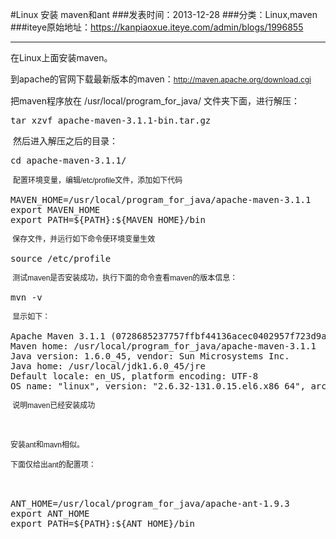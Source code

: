 #Linux 安装 maven和ant
###发表时间：2013-12-28
###分类：Linux,maven
###iteye原始地址：<a href="https://kanpiaoxue.iteye.com/admin/blogs/1996855" target="_blank">https://kanpiaoxue.iteye.com/admin/blogs/1996855</a>

---

<div class="iteye-blog-content-contain" style="font-size: 14px;"> 
 <p>在Linux上面安装maven。</p> 
 <p>到apache的官网下载最新版本的maven：<a style="font-size: 12px; line-height: 1.5;" href="http://maven.apache.org/download.cgi">http://maven.apache.org/download.cgi</a></p> 
 <p>把maven程序放在&nbsp;/usr/local/program_for_java/ 文件夹下面，进行解压：</p> 
 <pre name="code" class="java">tar xzvf apache-maven-3.1.1-bin.tar.gz </pre> 
 <p>&nbsp;然后进入解压之后的目录：</p> 
 <pre name="code" class="java">cd apache-maven-3.1.1/</pre> 
 <p>&nbsp;<span style="font-family: Arial; font-size: 12px; line-height: 1.5;">配置环境变量，编辑/etc/profile文件，添加如下代码</span></p> 
 <pre name="code" class="java">MAVEN_HOME=/usr/local/program_for_java/apache-maven-3.1.1
export MAVEN_HOME
export PATH=${PATH}:${MAVEN_HOME}/bin</pre> 
 <p><span style="font-family: Arial; font-size: 12px; line-height: 1.5;">&nbsp;</span><span style="font-family: Arial; font-size: 12px; line-height: 1.5;">保存文件，并运行如下命令使环境变量生效</span></p> 
 <pre name="code" class="java">source /etc/profile</pre> 
 <p><span style="font-family: Arial; font-size: 12px; line-height: 1.5;">&nbsp;测试maven是否安装成功，执行下面的命令查看maven的版本信息：</span></p> 
 <pre name="code" class="java">mvn -v</pre> 
 <p><span style="font-family: Arial; font-size: 12px; line-height: 1.5;">&nbsp;显示如下：</span></p> 
 <pre name="code" class="java">Apache Maven 3.1.1 (0728685237757ffbf44136acec0402957f723d9a; 2013-09-17 08:22:22-0700)
Maven home: /usr/local/program_for_java/apache-maven-3.1.1
Java version: 1.6.0_45, vendor: Sun Microsystems Inc.
Java home: /usr/local/jdk1.6.0_45/jre
Default locale: en_US, platform encoding: UTF-8
OS name: "linux", version: "2.6.32-131.0.15.el6.x86_64", arch: "amd64", family: "unix"</pre> 
 <p><span style="font-family: Arial; font-size: 12px; line-height: 1.5;">&nbsp;说明maven已经安装成功</span></p> 
 <p>&nbsp;</p> 
 <p><span style="font-family: Arial; font-size: 12px; line-height: 1.5;">安装ant和mavn相似。</span></p> 
 <p><span style="font-family: Arial; font-size: 12px; line-height: 1.5;">下面仅给出ant的配置项：</span></p> 
 <p>&nbsp;</p> 
 <pre name="code" class="java">ANT_HOME=/usr/local/program_for_java/apache-ant-1.9.3
export ANT_HOME
export PATH=${PATH}:${ANT_HOME}/bin</pre> 
 <p><span style="font-family: Arial; font-size: 12px; line-height: 1.5;">&nbsp;</span></p> 
</div>